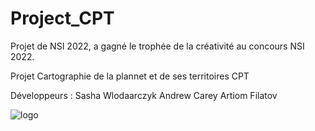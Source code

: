 # Project_CPT
Projet de NSI 2022, a gagné le trophée de la créativité au concours NSI 2022.

Projet Cartographie de la plannet et de ses territoires CPT

Développeurs :  Sasha Wlodaarczyk
                Andrew Carey
                Artiom Filatov

![logo](https://user-images.githubusercontent.com/97362574/171114179-3cf4aefd-42ed-4e1a-98f9-a842563b2651.png)
